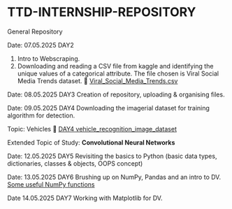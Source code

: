 # TTD-INTERNSHIP-REPOSITORY
General Repository

Date: 07.05.2025 DAY2

1. Intro to Webscraping.
2. Downloading and reading a CSV file from kaggle and identifying the unique values of a categorical attribute. The file chosen is Viral Social Media Trends dataset.
🔗 [Viral_Social_Media_Trends.csv](https://github.com/Shruthi6630/TTD-INTERNSHIP-REPOSITORY/blob/b4a8e8821bfe2dc78465d9553ef34d056c5ce4a8/Viral_Social_Media_Trends.csv)

Date: 08.05.2025 DAY3
Creation of repository, uploading & organising files.

Date: 09.05.2025 DAY4
Downloading the imagerial dataset for training algorithm for detection.

Topic: Vehicles 🔗 [DAY4 vehicle_recognition_image_dataset](https://drive.google.com/drive/folders/1qe133ZHgCUvaaR3KYp1fWyb8ym2ihPaA?usp=sharing)

Extended Topic of Study: **Convolutional Neural Networks**

Date: 12.05.2025 DAY5
Revisiting the basics to Python (basic data types, dictionaries, classes & objects, OOPS concept)

Date: 13.05.2025 DAY6
Brushing up on NumPy, Pandas and an intro to DV. [Some useful NumPy functions](https://github.com/Shruthi6630/TTD-INTERNSHIP-REPOSITORY/blob/937328cfa48e7e137089f4fbba40a92dc103b610/DAY6%20NumPy%20Functions.pdf)

Date 14.05.2025 DAY7
Working with Matplotlib for DV.

